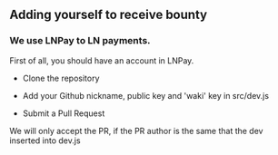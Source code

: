 ## Adding yourself to receive bounty

### We use LNPay to LN payments.

First of all, you should have an account in LNPay.

* Clone the repository

* Add your Github nickname, public key and 'waki' key in src/dev.js

* Submit a Pull Request

We will only accept the PR, if the PR author is the same that the dev inserted into dev.js